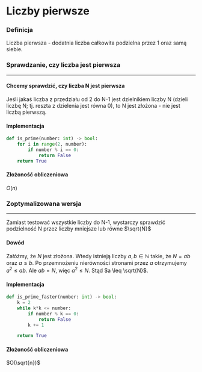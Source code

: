 # Liczby pierwsze

### Definicja

Liczba pierwsza - dodatnia liczba całkowita podzielna przez 1 oraz samą siebie.

### Sprawdzanie, czy liczba jest pierwsza

---
#### Chcemy sprawdzić, czy liczba N jest pierwsza
Jeśli jakaś liczba z przedziału od 2 do N-1 jest dzielnikiem liczby N (dzieli liczbę N; tj. reszta z dzielenia jest równa 0), to N jest złożona - nie jest liczbą pierwszą.

#### Implementacja

```py
def is_prime(number: int) -> bool:
    for i in range(2, number):
        if number % i == 0:
            return False
    return True
```

#### Złożoność obliczeniowa
$O(n)$


### Zoptymalizowana wersja

---

Zamiast testować wszystkie liczby do N-1, wystarczy sprawdzić podzielność
N przez liczby mniejsze lub równe $\sqrt{N}$

#### Dowód

Załóżmy, że $N$ jest złożona. Wtedy istnieją liczby $a, b \in \mathbb {N}$ takie, że $N = ab$ oraz $a \leq b$. Po przemnożeniu nierówności stronami przez $a$ otrzymujemy $a^2 \leq ab$. Ale $ab = N$, więc $a^2 \leq N$. Stąd $a \leq \sqrt{N}$.

#### Implementacja

```py
def is_prime_faster(number: int) -> bool:
    k = 2
    while k*k <= number:
        if number % k == 0:
            return False
        k += 1

    return True
```

#### Złożoność obliczeniowa
$O(\sqrt{n})$